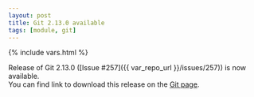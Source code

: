 ```yaml
---
layout: post
title: Git 2.13.0 available
tags: [module, git]
---
```

{% include vars.html %}

Release of Git 2.13.0 ([Issue #257]({{ var_repo_url }}/issues/257)) is now available.<br />
You can find link to download this release on the [Git page](/modules/git).